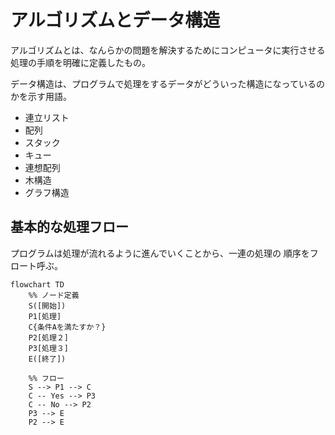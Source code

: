 # アルゴリズムとデータ構造
アルゴリズムとは、なんらかの問題を解決するためにコンピュータに実行させる処理の手順を明確に定義したもの。

データ構造は、プログラムで処理をするデータがどういった構造になっているのかを示す用語。
- 連立リスト
- 配列
- スタック
- キュー
- 連想配列
- 木構造
- グラフ構造

## 基本的な処理フロー
プログラムは処理が流れるように進んでいくことから、一連の処理の
順序をフロート呼ぶ。

```
flowchart TD
    %% ノード定義
    S([開始])
    P1[処理]
    C{条件Aを満たすか？}
    P2[処理２]
    P3[処理３]
    E([終了])

    %% フロー
    S --> P1 --> C
    C -- Yes --> P3
    C -- No --> P2
    P3 --> E
    P2 --> E
```